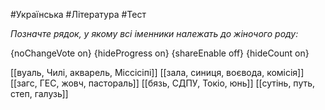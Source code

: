 #Українська #Література #Тест

*Позначте рядок, у якому всі іменники належать до жіночого роду:*

{noChangeVote on}
{hideProgress on}
{shareEnable off}
{hideCount on}

[[вуаль, Чилі, акварель, Міссісіпі]]
[[зала, синиця, воєвода, комісія]]
[[загс, ГЕС, жовч, пастораль]]
[[бязь, СДПУ, Токіо, юнь]]
[[сутінь, путь, степ, галузь]]
